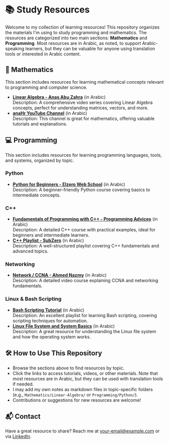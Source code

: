 # 📚 Study Resources

Welcome to my collection of learning resources! This repository organizes the materials I'm using to study programming and mathematics. The resources are categorized into two main sections: **Mathematics** and **Programming**. Most resources are in Arabic, as noted, to support Arabic-speaking learners, but they can be valuable for anyone using translation tools or interested in Arabic content.

## 🧠 Mathematics
This section includes resources for learning mathematical concepts relevant to programming and computer science.

- **[Linear Algebra - Anas Abu Zahra](https://youtu.be/LSOObL2qTxY?si=upbj3QAwqDeiCB0c)** (in Arabic)  
  Description: A comprehensive video series covering Linear Algebra concepts, perfect for understanding matrices, vectors, and more.
- **[anaHr YouTube Channel](https://www.youtube.com/@anaHr)** (in Arabic)  
  Description: This channel is great for mathematics, offering valuable tutorials and explanations.

## 💻 Programming
This section includes resources for learning programming languages, tools, and systems, organized by topic.

### Python
- **[Python for Beginners - Elzero Web School](https://youtu.be/mvZHDpCHphk?si=rRPWlOct_SuBq0pI)** (in Arabic)  
  Description: A beginner-friendly Python course covering basics to intermediate concepts.

### C++
- **[Fundamentals of Programming with C++ - Programming Advices](https://www.youtube.com/@ProgrammingAdvices/featured)** (in Arabic)  
  Description: A detailed C++ course with practical examples, ideal for beginners and intermediate learners.
- **[C++ Playlist - SubZero](https://www.youtube.com/watch?v=OuP5EKqMcBA&list=PLBdyyeW_Z41DykncH9zzMk8T7Rm5UlZXd)** (in Arabic)  
  Description: A well-structured playlist covering C++ fundamentals and advanced topics.

### Networking
- **[Network / CCNA - Ahmed Nazmy](https://youtu.be/J2xws7u7ZeM?si=wz6zlKu26mJOW-wS)** (in Arabic)  
  Description: A detailed video course explaining CCNA and networking fundamentals.

### Linux & Bash Scripting
- **[Bash Scripting Tutorial](https://www.youtube.com/watch?v=yngg2G8taBs&list=PLsWFuR2EEv1uIV2vzqAhSa8gI6IG9dMpc)** (in Arabic)  
  Description: An excellent playlist for learning Bash scripting, covering scripting techniques for automation.
- **[Linux File System and System Basics](https://www.youtube.com/watch?v=XDuWyYxksXU?si=q3PTg6wMCt_WVc69)** (in Arabic)  
  Description: A great resource for understanding the Linux file system and how the operating system works.

## 🛠 How to Use This Repository
- Browse the sections above to find resources by topic.
- Click the links to access tutorials, videos, or other materials. Note that most resources are in Arabic, but they can be used with translation tools if needed.
- I may add my own notes as markdown files in topic-specific folders (e.g., `Mathematics/Linear-Algebra/` or `Programming/Python/`).
- Contributions or suggestions for new resources are welcome!

## 📬 Contact
Have a great resource to share? Reach me at [your-email@example.com](mailto:your-email@example.com) or via [LinkedIn](https://www.linkedin.com/in/huseinsu/).
